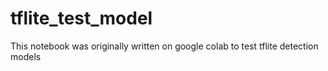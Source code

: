 # tflite_test_model

This notebook was originally written on google colab to test tflite detection models

